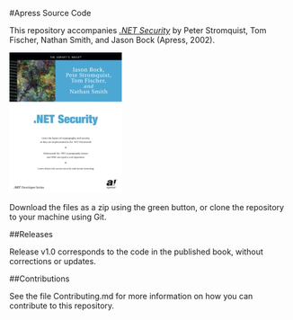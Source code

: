 #Apress Source Code

This repository accompanies [*.NET Security*](http://www.apress.com/9781590590539) by Peter Stromquist, Tom Fischer, Nathan Smith, and Jason Bock (Apress, 2002).

[comment]: #cover
![Cover image](9781590590539.jpg)

Download the files as a zip using the green button, or clone the repository to your machine using Git.

##Releases

Release v1.0 corresponds to the code in the published book, without corrections or updates.

##Contributions

See the file Contributing.md for more information on how you can contribute to this repository.
